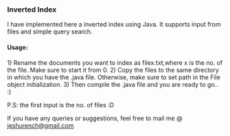 <h3>Inverted Index</h3>

I have implemented here a inverted index using Java. It supports input from files and simple query search.

<h4>Usage:</h4>
1) Rename the documents you want to index as filex.txt,where x is the no. of the file. Make sure to start it from 0.
2) Copy the files to the same directory in which you have the .java file. Otherwise, make sure to set path in the File object initialization.
3) Then compile the .java file and you are ready to go.. :)

P.S: the first input is the no. of files :D

If you have any queries or suggestions, feel free to mail me @ jeshurench@gmail.com
